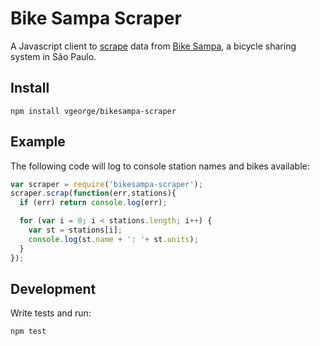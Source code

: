 # Bike Sampa Scraper

A Javascript client to [scrape](https://en.wikipedia.org/wiki/Web_scraping) data from  [Bike Sampa](http://ww2.mobilicidade.com.br/bikesampa/mapaestacao.asp), a bicycle sharing system in São Paulo.

## Install


    npm install vgeorge/bikesampa-scraper


## Example

The following code will log to console station names and bikes available:

``` javascript
var scraper = require('bikesampa-scraper');
scraper.scrap(function(err,stations){
  if (err) return console.log(err);

  for (var i = 0; i < stations.length; i++) {
    var st = stations[i];
    console.log(st.name + ': '+ st.units);
  }
});
```

## Development

Write tests and run:

    npm test
